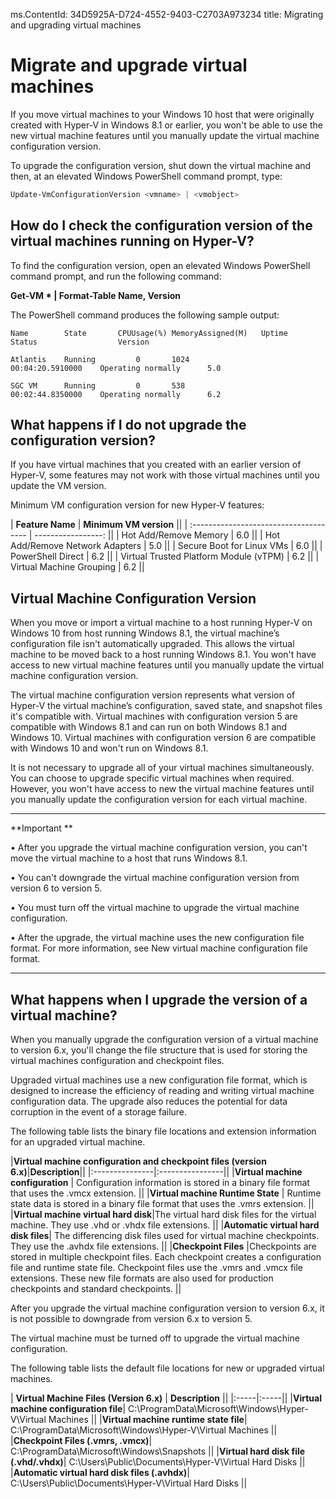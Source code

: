 ms.ContentId: 34D5925A-D724-4552-9403-C2703A973234 
title: Migrating and upgrading virtual machines

# Migrate and upgrade virtual machines 


If you move virtual machines to your Windows 10 host that were originally created with Hyper-V in Windows 8.1 or earlier, you won't be able to use the new virtual machine features until you manually update the virtual machine configuration version. 

To upgrade the configuration version, shut down the virtual machine and then, at an elevated Windows PowerShell command prompt, type: 

 ```powershell
Update-VmConfigurationVersion <vmname> | <vmobject>
```



## How do I check the configuration version of the virtual machines running on Hyper-V? 

To find the configuration version, open an elevated Windows PowerShell command prompt, and run the following command:

**Get-VM * | Format-Table Name, Version**

The PowerShell command produces the following sample output:

```
Name		State		CPUUsage(%)	MemoryAssigned(M)	Uptime				Status					Version
    
Atlantis	Running			0		1024			 	00:04:20.5910000	Operating normally		5.0
    
SGC VM		Running			0		538 	 			00:02:44.8350000	Operating normally		6.2
```


## What happens if I do not upgrade the configuration version?

If you have virtual machines that you created with an earlier version of Hyper-V, some features may not work with those virtual machines until you update the VM version.

Minimum VM configuration version for new Hyper-V features:

| **Feature Name**                       | **Minimum VM version** ||
| :------------------------------------- | -----------------: ||
| Hot Add/Remove Memory                  |                6.0 ||
| Hot Add/Remove Network Adapters        |                5.0 ||
| Secure Boot for Linux VMs              |                6.0 ||
| PowerShell Direct                      |                6.2 ||
| Virtual Trusted Platform Module (vTPM) |                6.2 ||
| Virtual Machine Grouping               |                6.2 ||



## Virtual Machine Configuration Version ##

When you move or import a virtual machine to a host running Hyper-V on Windows 10 from host running Windows 8.1, the virtual machine’s configuration file isn't automatically upgraded. This allows the virtual machine to be moved back to a host running Windows 8.1. You won't have access to new virtual machine features until you manually update the virtual machine configuration version. 

The virtual machine configuration version represents what version of Hyper-V the virtual machine’s configuration, saved state, and snapshot files it's compatible with. Virtual machines with configuration version 5 are compatible with Windows 8.1 and can run on both Windows 8.1 and Windows 10. Virtual machines with configuration version 6 are compatible with Windows 10 and won't run on Windows 8.1.

It is not necessary to upgrade all of your virtual machines simultaneously. You can choose to upgrade specific virtual machines when required. However, you won't have access to new the virtual machine features until you manually update the configuration version for each virtual machine.  


----------------
**Important **

• After you upgrade the virtual machine configuration version, you can't move the virtual machine to a host that runs Windows 8.1.

• You can't downgrade the virtual machine configuration version from version 6 to version 5.

• You must turn off the virtual machine to upgrade the virtual machine configuration.

• After the upgrade, the virtual machine uses the new configuration file format. For more information, see New virtual machine configuration file format.

--------





## What happens when I upgrade the version of a virtual machine?
When you manually upgrade the configuration version of a virtual machine to version 6.x, you'll change the file structure that is used for storing the virtual machines configuration and checkpoint files. 

Upgraded virtual machines use a new configuration file format, which is designed to increase the efficiency of reading and writing virtual machine configuration data. The upgrade also reduces the potential for data corruption in the event of a storage failure. 

The following table lists the binary file locations and extension information for an upgraded virtual machine.  

|**Virtual machine configuration and checkpoint files (version 6.x)**|**Description**||
|:---------------|:----------------||
|**Virtual machine configuration** | Configuration information is stored in a binary file format that uses the .vmcx extension. ||
|**Virtual machine Runtime State** | Runtime state data is stored in a binary file format that uses the .vmrs extension.  ||
|**Virtual machine virtual hard disk**|The virtual hard disk files for the virtual machine. They use .vhd or .vhdx file extensions.   ||
|**Automatic  virtual hard disk files**| The differencing disk files used for virtual machine checkpoints. They use the .avhdx file extensions. ||
|**Checkpoint Files** |Checkpoints are stored in multiple checkpoint files. Each checkpoint creates a configuration file and runtime state file. Checkpoint files use the .vmrs and .vmcx file extensions. These new file formats are also used for production checkpoints and standard checkpoints. ||

After you upgrade the virtual machine configuration version to version 6.x, it is not possible to downgrade from version 6.x to version 5. 

The virtual machine must be turned off to upgrade the virtual machine configuration.

The following table lists the default file locations for new or upgraded virtual machines.

|   **Virtual Machine Files (Version 6.x)** | **Description** ||
|:-----|:-----||
|**Virtual machine configuration file**| C:\ProgramData\Microsoft\Windows\Hyper-V\Virtual Machines ||
|**Virtual machine runtime state file**| C:\ProgramData\Microsoft\Windows\Hyper-V\Virtual Machines ||
|**Checkpoint Files (.vmrs, .vmcx)**| C:\ProgramData\Microsoft\Windows\Snapshots ||
|**Virtual hard disk file (.vhd/.vhdx)**| C:\Users\Public\Documents\Hyper-V\Virtual Hard Disks ||
|**Automatic virtual hard disk files (.avhdx)**| C:\Users\Public\Documents\Hyper-V\Virtual Hard Disks ||




